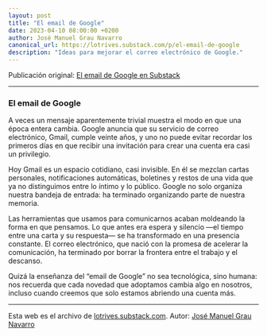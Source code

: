 ```yaml
---
layout: post
title: "El email de Google"
date: 2023-04-10 08:00:00 +0200
author: José Manuel Grau Navarro
canonical_url: https://lotrives.substack.com/p/el-email-de-google
description: "Ideas para mejorar el correo electrónico de Google."
---
```


Publicación original: [El email de Google en Substack](https://lotrives.substack.com/p/el-email-de-google)

---

### El email de Google

A veces un mensaje aparentemente trivial muestra el modo en que una época entera cambia. Google anuncia que su servicio de correo electrónico, Gmail, cumple veinte años, y uno no puede evitar recordar los primeros días en que recibir una invitación para crear una cuenta era casi un privilegio. 

Hoy Gmail es un espacio cotidiano, casi invisible. En él se mezclan cartas personales, notificaciones automáticas, boletines y restos de una vida que ya no distinguimos entre lo íntimo y lo público. Google no solo organiza nuestra bandeja de entrada: ha terminado organizando parte de nuestra memoria.

Las herramientas que usamos para comunicarnos acaban moldeando la forma en que pensamos. Lo que antes era espera y silencio —el tiempo entre una carta y su respuesta— se ha transformado en una presencia constante. El correo electrónico, que nació con la promesa de acelerar la comunicación, ha terminado por borrar la frontera entre el trabajo y el descanso.

Quizá la enseñanza del “email de Google” no sea tecnológica, sino humana: nos recuerda que cada novedad que adoptamos cambia algo en nosotros, incluso cuando creemos que solo estamos abriendo una cuenta más.

---

Esta web es el archivo de [lotrives.substack.com](https://lotrives.substack.com). Autor: [José Manuel Grau Navarro](https://substack.com/@jmgraunavarro)
